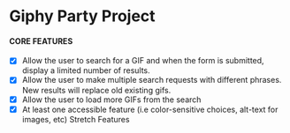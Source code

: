 # Giphy Party Project

#### CORE FEATURES

- [x] Allow the user to search for a GIF and when the form is submitted, display a limited number of results.
- [x] Allow the user to make multiple search requests with different phrases. New results will replace old existing gifs.
- [x] Allow the user to load more GIFs from the search
- [x] At least one accessible feature (i.e color-sensitive choices, alt-text for images, etc)
      Stretch Features
